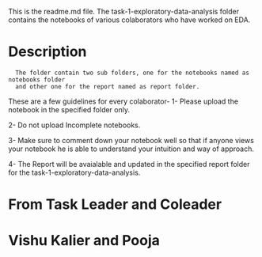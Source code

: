This is the readme.md file. The task-1-exploratory-data-analysis folder contains the notebooks of various colaborators who have worked on EDA.

# Description

      The folder contain two sub folders, one for the notebooks named as notebooks folder 
      and other one for the report named as report folder.


These are a few guidelines for every colaborator-
 1- Please upload the notebook in the specified folder only.
  
 2- Do not upload Incomplete notebooks.
 
 3- Make sure to comment down your notebook well so that if anyone views your notebook he is able to understand your intuition and way of approach.
 
 4- The Report will be avaialable and updated in the specified report folder for the task-1-exploratory-data-analysis.
 
 
 
 # From Task Leader and Coleader
 
 # Vishu Kalier and Pooja
